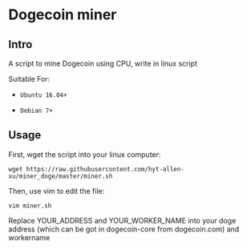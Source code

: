 # Dogecoin miner

## Intro

A script to mine Dogecoin using CPU, write in linux script

Suitable For:

- `Ubuntu 16.04+`

- `Debian 7+`

## Usage

First, wget the script into your linux computer:

```wget https://raw.githubusercontent.com/hyt-allen-xu/miner_doge/master/miner.sh```

Then, use vim to edit the file:

```vim miner.sh```

Replace YOUR_ADDRESS and YOUR_WORKER_NAME into your doge address (which can be got in dogecoin-core from dogecoin.com) and workername

